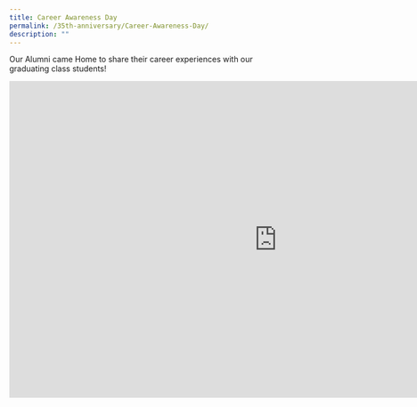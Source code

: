 ```yaml
---
title: Career Awareness Day
permalink: /35th-anniversary/Career-Awareness-Day/
description: ""
---
```

Our Alumni came Home to share their career experiences with our graduating class students!

<iframe allowfullscreen="true" height="569" width="960" frameborder="0" src="https://docs.google.com/presentation/d/e/2PACX-1vQP851ytvpEBMBf8SfIDEeQJom49RO_qTNndDfjxg6Z-GP9h5bixDyoscyi1JzrvtDknusUA8e4ESZR/embed?start=false&amp;loop=false&amp;delayms=3000"></iframe>

